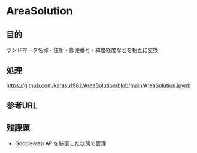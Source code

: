 # AreaSolution
## 目的
ランドマーク名称・住所・郵便番号・緯度経度などを相互に変換

## 処理
https://github.com/karasu1982/AreaSolution/blob/main/AreaSolution.ipynb

## 参考URL

## 残課題
* GoogleMap APIを秘匿した状態で管理
